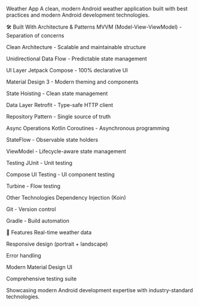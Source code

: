 Weather App
A clean, modern Android weather application built with best practices and modern Android development technologies.

🛠️ Built With
Architecture & Patterns
MVVM (Model-View-ViewModel) - Separation of concerns

Clean Architecture - Scalable and maintainable structure

Unidirectional Data Flow - Predictable state management

UI Layer
Jetpack Compose - 100% declarative UI

Material Design 3 - Modern theming and components

State Hoisting - Clean state management

Data Layer
Retrofit - Type-safe HTTP client

Repository Pattern - Single source of truth

Async Operations
Kotlin Coroutines - Asynchronous programming

StateFlow - Observable state holders

ViewModel - Lifecycle-aware state management

Testing
JUnit - Unit testing

Compose UI Testing - UI component testing

Turbine - Flow testing

Other Technologies
Dependency Injection (Koin)

Git - Version control

Gradle - Build automation

📱 Features
Real-time weather data

Responsive design (portrait + landscape)

Error handling

Modern Material Design UI

Comprehensive testing suite

Showcasing modern Android development expertise with industry-standard technologies.
